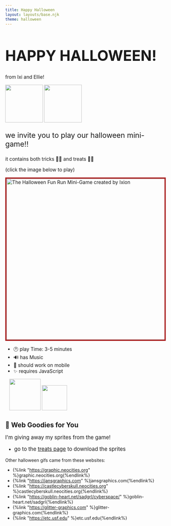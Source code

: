 ```yaml
---
title: Happy Halloween
layout: layouts/base.njk
theme: halloween
---
```


<style>
  .halloween-title {
    font-size:3em;
  }

  .game-screenshot {
    image-rendering: pixelated;
    border: 4px solid #aa2222;
  }

  .font-big1 {
    font-size:1.1em;
  }

  .font-big2 {
    font-size:1.2em;
  }

  .font-big3 {
    font-size:1.5em;
  }

  @media only screen and (max-width: 600px) {
    .halloween-title {
      font-size:2em;
    }

    .game-screenshot {
      image-rendering: inherit;
    }
  }
</style>

<div class="text-center font-big1">

<h1 class="halloween-font halloween-title">HAPPY HALLOWEEN!</h1>

<!-- <img src="/images/web/hga.gif" alt="Happy Halloween!"> -->

from Ixi and Ellie!

<img src="/images/share/ixi-halloween-wave.gif" alt="" width=120 class="pixelart">
<img src="/images/share/ellie-halloween-wave.gif" alt="" width=120 class="pixelart">

<p class="font-big3">we invite you to play our halloween mini-game!!</p>

<p>it contains both tricks 🎃👻 and treats 🍫🍭</p>

(click the image below to play)

<div>
<!-- <img src="/images/common/skeleton-arm-pointing.gif" alt="" class="center"> -->
<a href="/events/2024/halloween/game/">
<img src="/images/common/halloween-fun-run-title.png" alt="The Halloween Fun Run Mini-Game created 
by Ixion" width=512 class="game-screenshot center max100">
</div>
</a>

<ul>
  <li>🕐 play Time: 3-5 minutes</li>
  <li>🔊 has Music</li>
  <li>📱 should work on mobile</li>
  <li>✨ requires JavaScript</li>
</ul>

<div>
<img src="/images/web/candlew2l.gif" alt="">
<img src="/images/web/hg7.gif" alt="">
<img src="/images/web/hg11.gif" alt="">
<img src="/images/web/globe_lightning.gif" alt="" width=100>
<img src="/images/web/bubbling-beakers.gif" alt="" width=80>
<img src="/images/web/candlew2l.gif" alt="">
</div>

<img src="/images/web/boneline.gif" alt="" class="center max100">

</div>

## 🍬 Web Goodies for You

<span class="font-big2">

I'm giving away my sprites from the game!

- go to the <a href="/events/2024/halloween/treats/">treats page</a> to download the sprites

</span>
Other halloween gifs came from these websites:

- {%link "https://graphic.neocities.org" %}graphic.neocities.org{%endlink%}
- {%link "https://jansgraphics.com" %}jansgraphics.com{%endlink%}
- {%link "https://castlecyberskull.neocities.org" %}castlecyberskull.neocities.org{%endlink%}
- {%link "https://goblin-heart.net/sadgrl/cyberspace/" %}goblin-heart.net/sadgrl{%endlink%}
- {%link "https://glitter-graphics.com" %}glitter-graphics.com{%endlink%}
- {%link "https://etc.usf.edu" %}etc.usf.edu{%endlink%}
